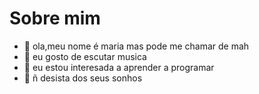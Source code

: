 # Sobre mim
- 👋 ola,meu nome é maria mas pode me chamar de mah
- 👀 eu gosto de escutar musica 
- 🌱 eu estou interesada a aprender a programar
- 💞️ ñ desista dos seus sonhos
